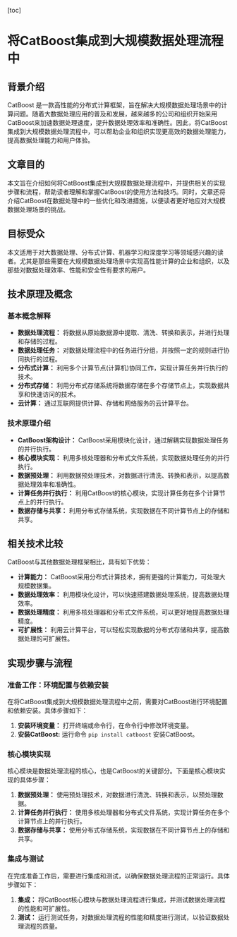 
[toc]                    
                
                
将CatBoost集成到大规模数据处理流程中
==================================

背景介绍
------------

CatBoost 是一款高性能的分布式计算框架，旨在解决大规模数据处理场景中的计算问题。随着大数据处理应用的普及和发展，越来越多的公司和组织开始采用CatBoost来加速数据处理速度，提升数据处理效率和准确性。因此，将CatBoost集成到大规模数据处理流程中，可以帮助企业和组织实现更高效的数据处理能力，提高数据处理能力和用户体验。

文章目的
------------

本文旨在介绍如何将CatBoost集成到大规模数据处理流程中，并提供相关的实现步骤和流程，帮助读者理解和掌握CatBoost的使用方法和技巧。同时，文章还将介绍CatBoost在数据处理中的一些优化和改进措施，以便读者更好地应对大规模数据处理场景的挑战。

目标受众
------------

本文适用于对大数据处理、分布式计算、机器学习和深度学习等领域感兴趣的读者。尤其是那些需要在大规模数据处理场景中实现高性能计算的企业和组织，以及那些对数据处理效率、性能和安全性有要求的用户。

技术原理及概念
----------------------

### 基本概念解释

- **数据处理流程：** 将数据从原始数据源中提取、清洗、转换和表示，并进行处理和存储的过程。
- **数据处理任务：** 对数据处理流程中的任务进行分组，并按照一定的规则进行协同执行的过程。
- **分布式计算：** 利用多个计算节点(计算机)协同工作，实现计算任务并行执行的技术。
- **分布式存储：** 利用分布式存储系统将数据存储在多个存储节点上，实现数据共享和快速访问的技术。
- **云计算：** 通过互联网提供计算、存储和网络服务的云计算平台。

### 技术原理介绍

- **CatBoost架构设计：** CatBoost采用模块化设计，通过解耦实现数据处理任务的并行执行。
- **核心模块实现：** 利用多核处理器和分布式文件系统，实现数据处理任务的并行执行。
- **数据预处理：** 利用数据预处理技术，对数据进行清洗、转换和表示，以提高数据处理效率和准确性。
- **计算任务并行执行：** 利用CatBoost的核心模块，实现计算任务在多个计算节点上的并行执行。
- **数据存储与共享：** 利用分布式存储系统，实现数据在不同计算节点上的存储和共享。

相关技术比较
----------------

CatBoost与其他数据处理框架相比，具有如下优势：

- **计算能力：** CatBoost采用分布式计算技术，拥有更强的计算能力，可处理大规模数据集。
- **数据处理效率：** 利用模块化设计，可以快速搭建数据处理系统，提高数据处理效率。
- **数据处理精度：** 利用多核处理器和分布式文件系统，可以更好地提高数据处理精度。
- **可扩展性：** 利用云计算平台，可以轻松实现数据的分布式存储和共享，提高数据处理的可扩展性。

实现步骤与流程
----------------------

### 准备工作：环境配置与依赖安装

在将CatBoost集成到大规模数据处理流程中之前，需要对CatBoost进行环境配置和依赖安装。具体步骤如下：

1. **安装环境变量：** 打开终端或命令行，在命令行中修改环境变量。
2. **安装CatBoost:** 运行命令 `pip install catboost` 安装CatBoost。

### 核心模块实现

核心模块是数据处理流程的核心，也是CatBoost的关键部分。下面是核心模块实现的具体步骤：

1. **数据预处理：** 使用预处理技术，对数据进行清洗、转换和表示，以预处理数据。
2. **计算任务并行执行：** 使用多核处理器和分布式文件系统，实现计算任务在多个计算节点上的并行执行。
3. **数据存储与共享：** 使用分布式存储系统，实现数据在不同计算节点上的存储和共享。

### 集成与测试

在完成准备工作后，需要进行集成和测试，以确保数据处理流程的正常运行。具体步骤如下：

1. **集成：** 将CatBoost核心模块与数据处理流程进行集成，并测试数据处理流程的性能和可扩展性。
2. **测试：** 运行测试任务，对数据处理流程的性能和精度进行测试，以验证数据处理流程的质量。

